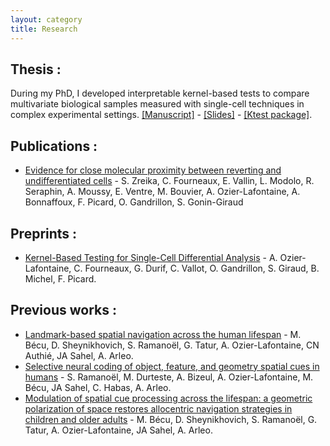 ```yaml
---
layout: category
title: Research
---
```



## Thesis : 
During my PhD, I developed interpretable kernel-based tests to compare multivariate biological samples measured with single-cell techniques in complex experimental settings. <a href="{{ '/assets/pdf/these/manuscript_These_AOL.pdf' | prepend: site.baseurl | prepend: site.url }}">[Manuscript]</a> - <a href="{{ '/assets/pdf/these/manuscript_These_AOL.pdf' | prepend: site.baseurl | prepend: site.url }}">[Slides]</a> - [[Ktest package]](https://github.com/LMJL-Alea/ktest). 

## Publications : 
- [Evidence for close molecular proximity between reverting and undifferentiated cells](https://link.springer.com/article/10.1186/s12915-022-01363-7) - S. Zreika, C. Fourneaux, E. Vallin, L. Modolo, R. Seraphin, A. Moussy, E. Ventre, M. Bouvier, A. Ozier-Lafontaine, A. Bonnaffoux, F. Picard, O. Gandrillon, S. Gonin-Giraud 

## Preprints :
- [Kernel-Based Testing for Single-Cell Differential Analysis](https://arxiv.org/abs/2307.08509) - A. Ozier-Lafontaine, C. Fourneaux, G. Durif, C. Vallot, O. Gandrillon, S. Giraud, B. Michel, F. Picard.

## Previous works : 

- [Landmark-based spatial navigation across the human lifespan](https://elifesciences.org/articles/81318) - M. Bécu, D. Sheynikhovich, S. Ramanoël, G. Tatur, A. Ozier-Lafontaine, CN Authié, JA Sahel, A. Arleo.
- [Selective neural coding of object, feature, and geometry spatial cues in humans](https://onlinelibrary.wiley.com/doi/full/10.1002/hbm.26002) - S. Ramanoël, M. Durteste, A. Bizeul, A. Ozier-Lafontaine, M. Bécu, JA Sahel, C. Habas, A. Arleo.
- [Modulation of spatial cue processing across the lifespan: a geometric polarization of space restores allocentric navigation strategies in children and older adults](https://www.biorxiv.org/content/10.1101/2020.02.12.945808v2.abstract) - M. Bécu, D. Sheynikhovich, S. Ramanoël, G. Tatur, A. Ozier-Lafontaine, JA Sahel, A. Arleo. 

